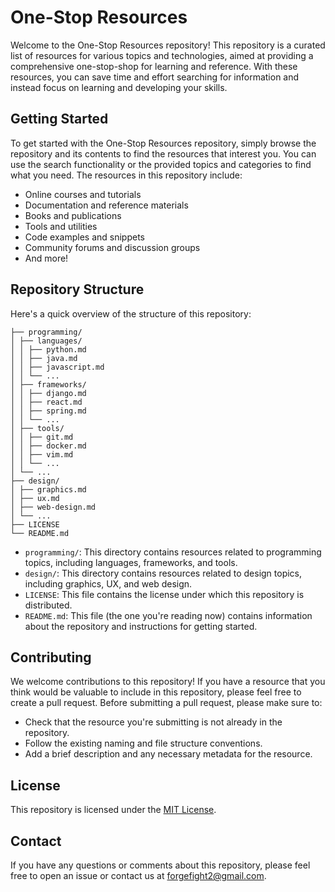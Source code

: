 # One-Stop Resources

Welcome to the One-Stop Resources repository! This repository is a curated list of resources for various topics and technologies, aimed at providing a comprehensive one-stop-shop for learning and reference. With these resources, you can save time and effort searching for information and instead focus on learning and developing your skills.

## Getting Started

To get started with the One-Stop Resources repository, simply browse the repository and its contents to find the resources that interest you. You can use the search functionality or the provided topics and categories to find what you need. The resources in this repository include:

- Online courses and tutorials
- Documentation and reference materials
- Books and publications
- Tools and utilities
- Code examples and snippets
- Community forums and discussion groups
- And more!

## Repository Structure

Here's a quick overview of the structure of this repository:

```
├── programming/
│ ├── languages/
│ │ ├── python.md
│ │ ├── java.md
│ │ ├── javascript.md
│ │ └── ...
│ ├── frameworks/
│ │ ├── django.md
│ │ ├── react.md
│ │ ├── spring.md
│ │ └── ...
│ ├── tools/
│ │ ├── git.md
│ │ ├── docker.md
│ │ ├── vim.md
│ │ └── ...
│ └── ...
├── design/
│ ├── graphics.md
│ ├── ux.md
│ ├── web-design.md
│ └── ...
├── LICENSE
└── README.md
```


- `programming/`: This directory contains resources related to programming topics, including languages, frameworks, and tools.
- `design/`: This directory contains resources related to design topics, including graphics, UX, and web design.
- `LICENSE`: This file contains the license under which this repository is distributed.
- `README.md`: This file (the one you're reading now) contains information about the repository and instructions for getting started.

## Contributing

We welcome contributions to this repository! If you have a resource that you think would be valuable to include in this repository, please feel free to create a pull request. Before submitting a pull request, please make sure to:

- Check that the resource you're submitting is not already in the repository.
- Follow the existing naming and file structure conventions.
- Add a brief description and any necessary metadata for the resource.

## License

This repository is licensed under the [MIT License](https://github.com/Forge-Fight/One-Stop-Resources/blob/main/LICENSE).

## Contact

If you have any questions or comments about this repository, please feel free to open an issue or contact us at [forgefight2@gmail.com](mailto:your-forgefight2@gmail.com).
